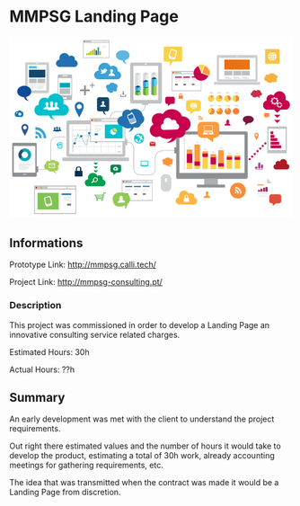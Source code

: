 # MMPSG Landing Page

<img src = "./assets/change.png"/>


## Informations

Prototype Link: http://mmpsg.calli.tech/

Project Link: http://mmpsg-consulting.pt/


### Description

This project was commissioned in order to develop a Landing Page an innovative consulting service related charges.

Estimated Hours: 30h

Actual Hours: ??h


## Summary

An early development was met with the client to understand the project requirements.

Out right there estimated values and the number of hours it would take to develop the product, estimating a total of 30h work, already accounting meetings for gathering requirements, etc.

The idea that was transmitted when the contract was made it would be a Landing Page from discretion.

